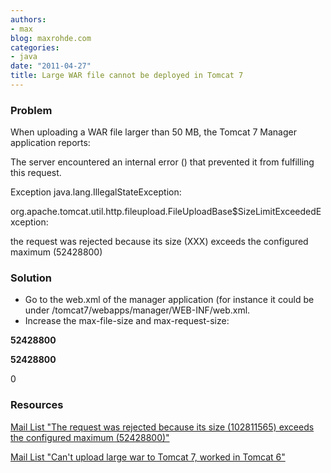 ```yaml
---
authors:
- max
blog: maxrohde.com
categories:
- java
date: "2011-04-27"
title: Large WAR file cannot be deployed in Tomcat 7
---
```


### Problem

When uploading a WAR file larger than 50 MB, the Tomcat 7 Manager application reports:

The server encountered an internal error () that prevented it from fulfilling this request.

Exception java.lang.IllegalStateException:

org.apache.tomcat.util.http.fileupload.FileUploadBase$SizeLimitExceededException:

the request was rejected because its size (XXX) exceeds the configured maximum (52428800)

### Solution

- Go to the web.xml of the manager application (for instance it could be under /tomcat7/webapps/manager/WEB-INF/web.xml.
- Increase the max-file-size and max-request-size:

<multipart-config>

<!-- 50MB max -->

<max-file-size>**52428800**</max-file-size>

<max-request-size>**52428800**</max-request-size>

<file-size-threshold>0</file-size-threshold>

</multipart-config>

### Resources

[Mail List "The request was rejected because its size (102811565) exceeds the configured maximum (52428800)"](http://readlist.com/lists/tomcat.apache.org/users/20/102932.html)

[Mail List "Can't upload large war to Tomcat 7, worked in Tomcat 6"](http://old.nabble.com/Can't-upload-large-war-to-Tomcat-7,-worked-in-Tomcat-6-td30713540.html)
